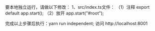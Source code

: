 要本地独立运行，请做以下修改：
1、src/index.ts文件：
（1）注释 export default app.start();
（2）放开 app.start("#root");

完成以上步骤后执行：yarn run independent;
访问 http://localhost:8001
